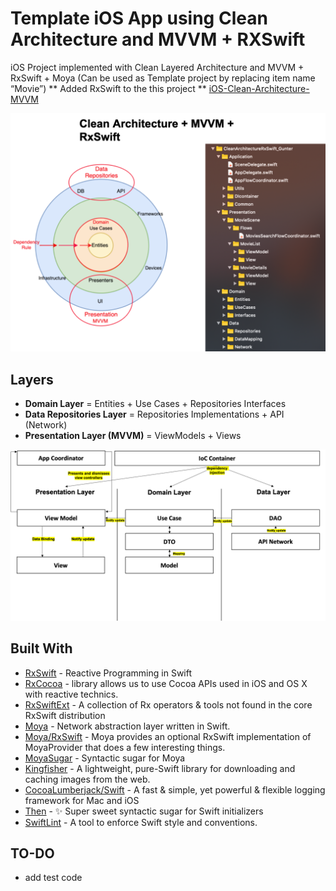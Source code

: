 # Template iOS App using Clean Architecture and MVVM + RXSwift
iOS Project implemented with Clean Layered Architecture and MVVM + RxSwift + Moya (Can be used as Template project by replacing item name “Movie”) ** Added RxSwift to the this project ** [iOS-Clean-Architecture-MVVM](https://github.com/kudoleh/iOS-Clean-Architecture-MVVM)

![Alt text](README_FILES/Clean_Architecture.png?raw=true "Clean Architecture Layers")


## Layers
* **Domain Layer** = Entities + Use Cases + Repositories Interfaces
* **Data Repositories Layer** = Repositories Implementations + API (Network)
* **Presentation Layer (MVVM)** = ViewModels + Views

![Alt text](README_FILES/Action_configuration.png?raw=true "Modules Dependencie")

## Built With
- [RxSwift](https://github.com/ReactiveX/RxSwift) - Reactive Programming in Swift
- [RxCocoa](https://github.com/ReactiveX/RxSwift) - library allows us to use Cocoa APIs used in iOS and OS X with reactive technics.
- [RxSwiftExt](https://github.com/RxSwiftCommunity/RxSwiftExt) - A collection of Rx operators & tools not found in the core RxSwift distribution
- [Moya](https://github.com/Moya/Moya) - Network abstraction layer written in Swift.
- [Moya/RxSwift](https://github.com/Moya/Moya/blob/master/docs/RxSwift.md) - Moya provides an optional RxSwift implementation of MoyaProvider that does a few interesting things. 
- [MoyaSugar](https://github.com/devxoul/MoyaSugar) - Syntactic sugar for Moya
- [Kingfisher](https://github.com/onevcat/Kingfisher) - A lightweight, pure-Swift library for downloading and caching images from the web.
- [CocoaLumberjack/Swift](https://github.com/CocoaLumberjack/CocoaLumberjack) - A fast & simple, yet powerful & flexible logging framework for Mac and iOS
- [Then](https://github.com/devxoul/Then) - ✨ Super sweet syntactic sugar for Swift initializers
- [SwiftLint](https://github.com/realm/SwiftLint) - A tool to enforce Swift style and conventions.

## TO-DO
- add test code


